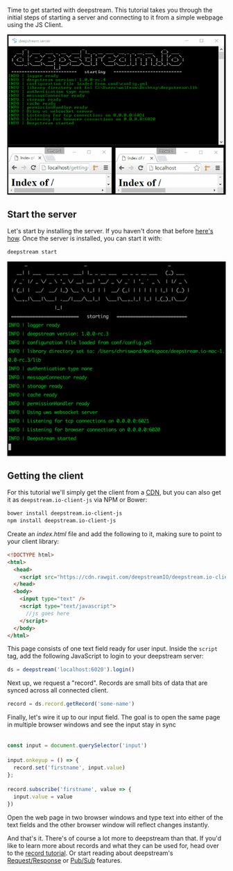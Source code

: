 Time to get started with deepstream. This tutorial takes you through the initial steps of starting a server and connecting to it from a simple webpage using the JS Client.

![Getting Started Endresult](getting-started.gif)

## Start the server

Let's start by installing the server. If you haven't done that before [here's how](../getting-started-installation/). Once the server is installed, you can start it with:

```bash
deepstream start
```

![deepstream starts](ds-quickstart-start.png)

## Getting the client

For this tutorial we'll simply get the client from a [CDN](https://cdn.rawgit.com/deepstreamIO/deepstream.io-client-js/master/dist/deepstream.min.js), but you can also get it as `deepstream.io-client-js` via NPM or Bower:

```bash
bower install deepstream.io-client-js
npm install deepstream.io-client-js
```

Create an _index.html_ file and add the following to it, making sure to point to your client library:

```html
<!DOCTYPE html>
<html>
  <head>
    <script src="https://cdn.rawgit.com/deepstreamIO/deepstream.io-client-js/master/dist/deepstream.min.js"></script>
  </head>
  <body>
    <input type="text" />
    <script type="text/javascript">
      //js goes here
    </script>
  </body>
</html>
```

This page consists of one text field ready for user input. Inside the `script` tag, add the following JavaScript to login to your deepstream server:

```javascript
ds = deepstream('localhost:6020').login()
```

Next up, we request a "record". Records are small bits of data that are synced
across all connected client.

```javascript
record = ds.record.getRecord('some-name')
```

Finally, let's wire it up to our input field. The goal is to open the same page in multiple browser windows and see the input stay in sync

```javascript

const input = document.querySelector('input')

input.onkeyup = () => {
  record.set('firstname', input.value)
};

record.subscribe('firstname', value => {
  input.value = value
})
```

Open the web page in two browser windows and type text into either of the text fields and the other browser window will reflect changes instantly.

And that's it. There's of course a lot more to deepstream than that. If you'd like to learn more about records and what they can be used for, head over to the [record tutorial](../datasync-record/). Or start reading about deepstream's [Request/Response](../request-response-rpc) or [Pub/Sub](../pubsub-events) features.